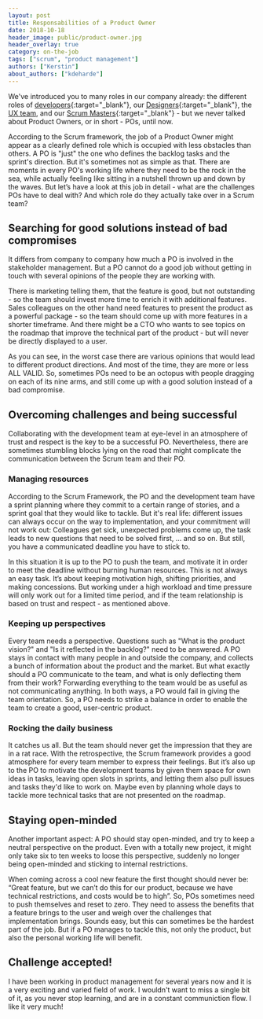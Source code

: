 ```yaml
---
layout: post
title: Responsabilities of a Product Owner
date: 2018-10-18
header_image: public/product-owner.jpg
header_overlay: true
category: on-the-job
tags: ["scrum", "product management"]
authors: ["Kerstin"]
about_authors: ["kdeharde"]
---
```

We've introduced you to many roles in our company already:
the different roles of [developers](/blog/on-the-job/working-as-a-java-developer-at-epages/){:target="_blank"}, our [Designers](/blog/on-the-job/working-as-a-ui-designer-at-epages/){:target="_blank"}, the [UX team](/blog/ux-and-design/a-day-in-the-life-of-a-ux-team/), and our [Scrum Masters](/blog/on-the-job/why-i-love-working-as-a-scrum-master/){:target="_blank"} - but we never talked about Product Owners, or in short - POs, until now.

According to the Scrum framework, the job of a Product Owner might appear as a clearly defined role which is occupied with less obstacles than others.
A PO is "just" the one who defines the backlog tasks and the sprint's direction.
But it's sometimes not as simple as that.
There are moments in every PO's working life where they need to be the rock in the sea, while actually feeling like sitting in a nutshell thrown up and down by the waves.
But let’s have a look at this job in detail - what are the challenges POs have to deal with?
And which role do they actually take over in a Scrum team?

## Searching for good solutions instead of bad compromises

It differs from company to company how much a PO is involved in the stakeholder management.
But a PO cannot do a good job without getting in touch with several opinions of the people they are working with.

There is marketing telling them, that the feature is good, but not outstanding - so the team should invest more time to enrich it with additional features.
Sales colleagues on the other hand need features to present the product as a powerful package - so the team should come up with more features in a shorter timeframe.
And there might be a CTO who wants to see topics on the roadmap that improve the technical part of the product - but will never be directly displayed to a user.

As you can see, in the worst case there are various opinions that would lead to different product directions.
And most of the time, they are more or less ALL VALID.
So, sometimes POs need to be an octopus with people dragging on each of its nine arms, and still come up with a good solution instead of a bad compromise.

## Overcoming challenges and being successful

Collaborating with the development team at eye-level in an atmosphere of trust and respect is the key to be a successful PO.
Nevertheless, there are sometimes stumbling blocks lying on the road that might complicate the communication between the Scrum team and their PO.

### Managing resources

According to the Scrum Framework, the PO and the development team have a sprint planning where they commit to a certain range of stories, and a sprint goal that they would like to tackle.
But it's real life: different issues can always occur on the way to implementation, and your commitment will not work out:
Colleagues get sick, unexpected problems come up, the task leads to new questions that need to be solved first, ... and so on.
But still, you have a communicated deadline you have to stick to.

In this situation it is up to the PO to push the team, and motivate it in order to meet the deadline without burning human resources.
This is not always an easy task.
It’s about keeping motivation high, shifting priorities, and making concessions.
But working under a high workload and time pressure will only work out for a limited time period, and if the team relationship is based on trust and respect - as mentioned above.

### Keeping up perspectives

Every team needs a perspective.
Questions such as "What is the product vision?" and "Is it reflected in the backlog?" need to be answered.
A PO stays in contact with many people in and outside the company, and collects a bunch of information about the product and the market.
But what exactly should a PO communicate to the team, and what is only deflecting them from their work?
Forwarding everything to the team would be as useful as not communicating anything.
In both ways, a PO would fail in giving the team orientation.
So, a PO needs to strike a balance in order to enable the team to create a good, user-centric product.

### Rocking the daily business

It catches us all.
But the team should never get the impression that they are in a rat race.
With the retrospective, the Scrum framework provides a good atmosphere for every team member to express their feelings.
But it’s also up to the PO to motivate the development teams by given them space for own ideas in tasks, leaving open slots in sprints, and letting them also pull issues and tasks they'd like to work on.
Maybe even by planning whole days to tackle more technical tasks that are not presented on the roadmap.

## Staying open-minded

Another important aspect: A PO should stay open-minded, and try to keep a neutral perspective on the product.
Even with a totally new project, it might only take six to ten weeks to loose this perspective, suddenly no longer being open-minded and sticking to internal restrictions.

When coming across a cool new feature the first thought should never be: “Great feature, but we can’t do this for our product, because we have technical restrictions, and costs would be to high”.
So, POs sometimes need to push themselves and reset to zero.
They need to assess the benefits that a feature brings to the user and weigh over the challenges that implementation brings.
Sounds easy, but this can sometimes be the hardest part of the job.
But if a PO manages to tackle this, not only the product, but also the personal working life will benefit.

## Challenge accepted!

I have been working in product management for several years now and it is a very exciting and varied field of work.
I wouldn't want to miss a single bit of it, as you never stop learning, and are in a constant communiction flow. 
I like it very much!
